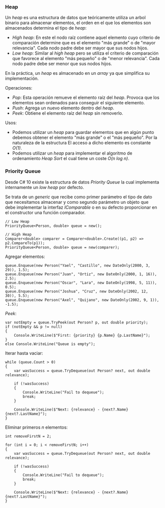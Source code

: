 ### Heap

Un *heap* es una estructura de datos que teóricamente utiliza un arbol binario para almacenar elementos, el orden en el que los elementos son almacenados determina el tipo de *heap*:

- *High heap*: En este el nodo raíz contiene aquel elemento cuyo criterio de comparación determine que es el elemento "más grande" o de "mayor relevancia". Cada nodo padre debe ser mayor que sus nodos hijos.
- *Low heap*: Similar al *high heap* pero se utiliza el criterio de comparación que favorece al elemento "más pequeño" o  de "menor relevancia". Cada nodo padre debe ser menor que sus nodos hijos.

En la práctica, un *heap* es almacenado en un *array* ya que simplifica su implementación.

Operaciones:

- *Pop*: Esta operación remueve el elemento raíz del *heap*. Provoca que los elementos sean ordenados para conseguir el siguiente elemento.
- *Push*: Agrega un nuevo elemento dentro del *heap*.
- *Peek*: Obtiene el elemento raíz del *heap* sin removerlo.

Usos:

- Podemos utilizar un *heap* para guardar elementos que en algún punto debemos obtener el elemento "más grande" o el "más pequeño". Por la naturaleza de la estructura El acceso a dicho elemento es constante *O(1)*.
- Podemos utilizar un *heap* para implementar el algoritmo de ordenamiento *Heap Sort* el cual tiene un coste *O(n log n)*.
### Priority Queue

Desde C# 10 existe la estructura de datos *Priority Queue* la cual implementa internamente un *low heap* por defecto.

Se trata de un *generic* que recibe como primer parámetro el tipo de dato que necesitamos almacenar y como segundo parámetro un objeto que debe implementar la interfaz *IComparable* o en su defecto proporcionar en el constructor una función comparador.

```
// Low Heap
PriorityQueue<Person, double> queue = new();

// High Heap
Comparer<double> comparer = Comparer<double>.Create((p1, p2) => p2.CompareTo(p1));
PriorityQueue<Person, double> queue = new(comparer);
```

Agregar elementos:

```
queue.Enqueue(new Person("Yael", "Castillo", new DateOnly(2000, 3, 29)), 1.5);
queue.Enqueue(new Person("Juan", "Ortiz", new DateOnly(2000, 1, 16)), 2.5);
queue.Enqueue(new Person("Oscar", "Lara", new DateOnly(1998, 5, 11)), 0.5);
queue.Enqueue(new Person("Joshua", "Cruz", new DateOnly(2002, 12, 30)), 5.5);
queue.Enqueue(new Person("Axel", "Quijano", new DateOnly(2002, 9, 1)), -1.5);
```

*Peek*:

```
var notEmpty = queue.TryPeek(out Person? p, out double priority);
if (notEmpty && p != null)
{
    Console.WriteLine($"First: {priority} {p.Name} {p.LastName}");
}
else Console.WriteLine("Queue is empty");
```

Iterar hasta vaciar:

```
while (queue.Count > 0)
{
    var wasSuccess = queue.TryDequeue(out Person? next, out double relevance);

    if (!wasSuccess)
    {
        Console.WriteLine("Fail to dequeue");
        break;
    }

    Console.WriteLine($"Next: {relevance} - {next?.Name} {next?.LastName}");
}
```

Eliminar primeros *n* elementos:

```
int removeFirstN = 2;

for (int i = 0; i < removeFirstN; i++)
{
    var wasSuccess = queue.TryDequeue(out Person? next, out double relevance);

    if (!wasSuccess)
    {
        Console.WriteLine("Fail to dequeue");
        break;
    }

    Console.WriteLine($"Next: {relevance} - {next?.Name} {next?.LastName}");
}
```